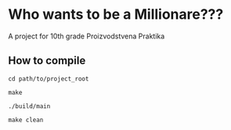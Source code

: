
# Who wants to be a Millionare???

A project for 10th grade Proizvodstvena Praktika

## How to compile

```cd path/to/project_root```

```make```

```./build/main ```

```make clean```


